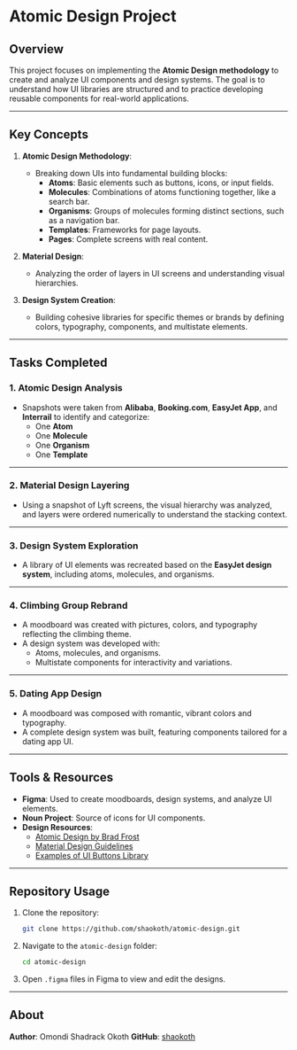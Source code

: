 
# Atomic Design Project

## Overview
This project focuses on implementing the **Atomic Design methodology** to create and analyze UI components and design systems. The goal is to understand how UI libraries are structured and to practice developing reusable components for real-world applications.

---

## Key Concepts
1. **Atomic Design Methodology**:
   - Breaking down UIs into fundamental building blocks:
     - **Atoms**: Basic elements such as buttons, icons, or input fields.
     - **Molecules**: Combinations of atoms functioning together, like a search bar.
     - **Organisms**: Groups of molecules forming distinct sections, such as a navigation bar.
     - **Templates**: Frameworks for page layouts.
     - **Pages**: Complete screens with real content.

2. **Material Design**:
   - Analyzing the order of layers in UI screens and understanding visual hierarchies.

3. **Design System Creation**:
   - Building cohesive libraries for specific themes or brands by defining colors, typography, components, and multistate elements.

---

## Tasks Completed
### **1. Atomic Design Analysis**
- Snapshots were taken from **Alibaba**, **Booking.com**, **EasyJet App**, and **Interrail** to identify and categorize:
  - One **Atom**
  - One **Molecule**
  - One **Organism**
  - One **Template**

---

### **2. Material Design Layering**
- Using a snapshot of Lyft screens, the visual hierarchy was analyzed, and layers were ordered numerically to understand the stacking context.

---

### **3. Design System Exploration**
- A library of UI elements was recreated based on the **EasyJet design system**, including atoms, molecules, and organisms.

---

### **4. Climbing Group Rebrand**
- A moodboard was created with pictures, colors, and typography reflecting the climbing theme.
- A design system was developed with:
  - Atoms, molecules, and organisms.
  - Multistate components for interactivity and variations.

---

### **5. Dating App Design**
- A moodboard was composed with romantic, vibrant colors and typography.
- A complete design system was built, featuring components tailored for a dating app UI.

---

## Tools & Resources
- **Figma**: Used to create moodboards, design systems, and analyze UI elements.
- **Noun Project**: Source of icons for UI components.
- **Design Resources**:
  - [Atomic Design by Brad Frost](https://atomicdesign.bradfrost.com/)
  - [Material Design Guidelines](https://material.io/design)
  - [Examples of UI Buttons Library](https://www.figma.com/community)

---

## Repository Usage
1. Clone the repository:
   ```bash
   git clone https://github.com/shaokoth/atomic-design.git
   ```
2. Navigate to the `atomic-design` folder: 
   ```bash
   cd atomic-design
   ```
3. Open `.figma` files in Figma to view and edit the designs.

---

## About
**Author**: Omondi Shadrack Okoth 
**GitHub**: [shaokoth](https://github.com/shaokoth/atomic-design.git)  
